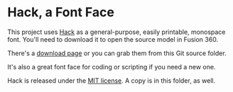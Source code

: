 # Hack, a Font Face

This project uses [Hack](https://sourcefoundry.org/hack/#download) as a general-purpose, easily printable, monospace font. You'll need to download it to open the source model in Fusion 360.

There's a [download page](https://sourcefoundry.org/hack/#download) or you can grab them from this Git source folder.

It's also a great font face for coding or scripting if you need a new one.

Hack is released under the [MIT license](https://github.com/source-foundry/Hack/blob/master/LICENSE.md). A copy is in this folder, as well.